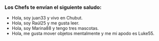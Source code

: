 ### Los Chefs te envían el siguiente saludo:

* Hola, soy juan33 y vivo en Chubut.
* Hola, soy Raúl25 y me gusta leer.
* Hola, soy Marina88 y tengo tres mascotas.
* Hola, me gusta mover objetos mentalmente y me mi apodo es Luke55.

